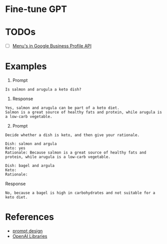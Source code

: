# Fine-tune GPT

# TODOs

- [ ] [Menu's in Google Business Profile API](https://developers.google.com/my-business/reference/rest/v4/FoodMenus)

# Examples

1. Prompt

```
Is salmon and arugula a keto dish?
```

1. Response

```
Yes, salmon and arugula can be part of a keto diet.
Salmon is a great source of healthy fats and protein, while arugula is a low-carb vegetable.
```

2. Prompt

```
Decide whether a dish is keto, and then give your rationale.

Dish: salmon and argula
Keto: yes
Rationale: Because salmon is a great source of healthy fats and protein, while arugula is a low-carb vegetable.

Dish: bagel and argula
Keto:
Rationale:

```

Response

```
No, because a bagel is high in carbohydrates and not suitable for a keto diet.
```

# References

- [prompt design](https://platform.openai.com/docs/guides/completion/prompt-design)
- [OpenAI Libraries](https://platform.openai.com/docs/libraries)
